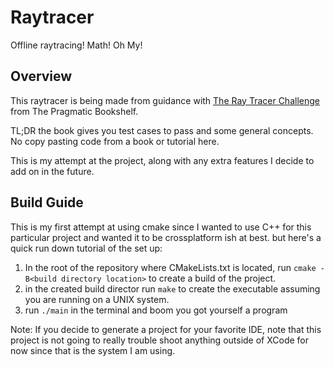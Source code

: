# Raytracer
Offline raytracing! Math! Oh My!

## Overview
This raytracer is being made from guidance with [The Ray Tracer Challenge](https://pragprog.com/titles/jbtracer/the-ray-tracer-challenge/)
from The Pragmatic Bookshelf. 

TL;DR the book gives you test cases to pass and some general concepts. No copy pasting code from a book or tutorial here.

This is my attempt at the project, along with any extra features I decide to add on in the future.

## Build Guide
This is my first attempt at using cmake since I wanted to use C++ for this particular project and wanted it to be crossplatform ish at best. but here's a quick run down tutorial of the set up:<br>
1. In the root of the repository where CMakeLists.txt is located, run `cmake -B<build directory location>` to create a build of the project. 
2. in the created build director run `make` to create the executable assuming you are running on a UNIX system. 
3. run `./main` in the terminal and boom you got yourself a program

Note: If you decide to generate a project for your favorite IDE, note that this project is not going to really trouble shoot anything outside of XCode for now since that is the system I am using.
